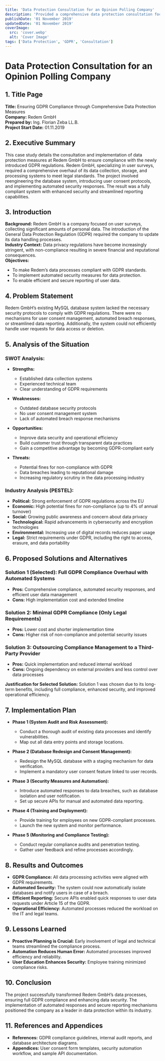 ```yaml
---
title: 'Data Protection Consultation for an Opinion Polling Company'
description: 'Provided a comprehensive data protection consultation focusing on GDPR compliance for an opinion polling company.'
publishDate: '01 November 2019'
updatedDate: '01 November 2019'
coverImage:
  src: 'cover.webp'
  alt: 'Cover Image'
tags: ['Data Protection', 'GDPR', 'Consultation']
---
```


# Data Protection Consultation for an Opinion Polling Company

## **1. Title Page**

**Title:** Ensuring GDPR Compliance through Comprehensive Data Protection Measures  
**Company:** Redem GmbH  
**Prepared by:** Ing. Florian Zeba LL.B.  
**Project Start Date:** 01.11.2019

## **2. Executive Summary**

This case study details the consultation and implementation of data protection measures at Redem GmbH to ensure compliance with the newly introduced GDPR regulations. Redem GmbH, specializing in user surveys, required a comprehensive overhaul of its data collection, storage, and processing systems to meet legal standards. The project involved reengineering the database system, introducing user consent protocols, and implementing automated security responses. The result was a fully compliant system with enhanced security and streamlined reporting capabilities.

## **3. Introduction**

**Background:** Redem GmbH is a company focused on user surveys, collecting significant amounts of personal data. The introduction of the General Data Protection Regulation (GDPR) required the company to update its data handling processes.  
**Industry Context:** Data privacy regulations have become increasingly stringent, with non-compliance resulting in severe financial and reputational consequences.  
**Objectives:**

- To make Redem’s data processes compliant with GDPR standards.
- To implement automated security measures for data protection.
- To enable efficient and secure reporting of user data.

## **4. Problem Statement**

Redem GmbH’s existing MySQL database system lacked the necessary security protocols to comply with GDPR regulations. There were no mechanisms for user consent management, automated breach responses, or streamlined data reporting. Additionally, the system could not efficiently handle user requests for data access or deletion.

## **5. Analysis of the Situation**

### **SWOT Analysis:**

- **Strengths:**

  - Established data collection systems
  - Experienced technical team
  - Clear understanding of GDPR requirements

- **Weaknesses:**

  - Outdated database security protocols
  - No user consent management system
  - Lack of automated breach response mechanisms

- **Opportunities:**

  - Improve data security and operational efficiency
  - Build customer trust through transparent data practices
  - Gain a competitive advantage by becoming GDPR-compliant early

- **Threats:**
  - Potential fines for non-compliance with GDPR
  - Data breaches leading to reputational damage
  - Increasing regulatory scrutiny in the data processing industry

### **Industry Analysis (PESTEL):**

- **Political:** Strong enforcement of GDPR regulations across the EU
- **Economic:** High potential fines for non-compliance (up to 4% of annual turnover)
- **Social:** Growing public awareness and concern about data privacy
- **Technological:** Rapid advancements in cybersecurity and encryption technologies
- **Environmental:** Increasing use of digital records reduces paper usage
- **Legal:** Strict requirements under GDPR, including the right to access, erasure, and data portability

## **6. Proposed Solutions and Alternatives**

### **Solution 1 (Selected): Full GDPR Compliance Overhaul with Automated Systems**

- **Pros:** Comprehensive compliance, automated security responses, and efficient user data management
- **Cons:** High implementation cost and extended timeline

### **Solution 2: Minimal GDPR Compliance (Only Legal Requirements)**

- **Pros:** Lower cost and shorter implementation time
- **Cons:** Higher risk of non-compliance and potential security issues

### **Solution 3: Outsourcing Compliance Management to a Third-Party Provider**

- **Pros:** Quick implementation and reduced internal workload
- **Cons:** Ongoing dependency on external providers and less control over data processes

**Justification for Selected Solution:** Solution 1 was chosen due to its long-term benefits, including full compliance, enhanced security, and improved operational efficiency.

## **7. Implementation Plan**

- **Phase 1 (System Audit and Risk Assessment):**

  - Conduct a thorough audit of existing data processes and identify vulnerabilities.
  - Map out all data entry points and storage locations.

- **Phase 2 (Database Redesign and Consent Management):**

  - Redesign the MySQL database with a staging mechanism for data verification.
  - Implement a mandatory user consent feature linked to user records.

- **Phase 3 (Security Measures and Automation):**

  - Introduce automated responses to data breaches, such as database isolation and user notification.
  - Set up secure APIs for manual and automated data reporting.

- **Phase 4 (Training and Deployment):**

  - Provide training for employees on new GDPR-compliant processes.
  - Launch the new system and monitor performance.

- **Phase 5 (Monitoring and Compliance Testing):**
  - Conduct regular compliance audits and penetration testing.
  - Gather user feedback and refine processes accordingly.

## **8. Results and Outcomes**

- **GDPR Compliance:** All data processing activities were aligned with GDPR requirements.
- **Automated Security:** The system could now automatically isolate databases and notify users in case of a breach.
- **Efficient Reporting:** Secure APIs enabled quick responses to user data requests under Article 15 of the GDPR.
- **Operational Efficiency:** Automated processes reduced the workload on the IT and legal teams.

## **9. Lessons Learned**

- **Proactive Planning is Crucial:** Early involvement of legal and technical teams streamlined the compliance process.
- **Automation Reduces Human Error:** Automated processes improved efficiency and reliability.
- **User Education Enhances Security:** Employee training minimized compliance risks.

## **10. Conclusion**

The project successfully transformed Redem GmbH’s data processes, ensuring full GDPR compliance and enhancing data security. The implementation of automated responses and secure reporting mechanisms positioned the company as a leader in data protection within its industry.

## **11. References and Appendices**

- **References:** GDPR compliance guidelines, internal audit reports, and database architecture diagrams.
- **Appendices:** User consent form templates, security automation workflow, and sample API documentation.
